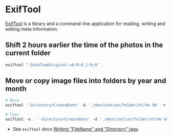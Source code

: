 # ExifTool

[ExifTool](https://exiftool.org/) is a library and a command-line application for reading, writing and editing meta information.

## Shift 2 hours earlier the time of the photos in the current folder

```powershell
exiftool "-DateTimeOriginal-=0:0:0 2:0:0" .
```

## Move or copy image files into folders by year and month

```powershell
# Move
exiftool '-Directory<CreateDate' -d './destination/folder/%Y/%m %B' -r ./source/folder

# Copy
exiftool -o . '-Directory<CreateDate' -d './destination/folder/%Y/%m %B' -r ./source/folder
```

 - See `exiftool` docs [Writing "FileName" and "Directory" tags](https://exiftool.org/filename.html)